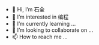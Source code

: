 - 👋 Hi, I’m 石全
- 👀 I’m interested in 编程
- 🌱 I’m currently learning ...
- 💞️ I’m looking to collaborate on ...
- 📫 How to reach me ...

<!---
sunnygreed/sunnygreed is a ✨ special ✨ repository because its `README.md` (this file) appears on your GitHub profile.
You can click the Preview link to take a look at your changes.
--->
